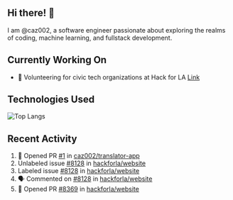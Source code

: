 ## Hi there! 👋

I am @caz002, a software engineer passionate about exploring the realms of coding, machine learning, and fullstack development. 

## Currently Working On
- 🤝 Volunteering for civic tech organizations at Hack for LA [Link](https://github.com/hackforla/website)

## Technologies Used
![Top Langs](https://github-readme-stats.vercel.app/api/top-langs/?username=caz002&layout=compact)

## Recent Activity
<!--START_SECTION:activity-->
1. 💪 Opened PR [#1](undefined) in [caz002/translator-app](https://github.com/caz002/translator-app)
2.  Unlabeled issue [#8128](https://github.com/hackforla/website/issues/8128) in [hackforla/website](https://github.com/hackforla/website)
3.  Labeled issue [#8128](https://github.com/hackforla/website/issues/8128) in [hackforla/website](https://github.com/hackforla/website)
4. 🗣 Commented on [#8128](https://github.com/hackforla/website/issues/8128#issuecomment-3393608393) in [hackforla/website](https://github.com/hackforla/website)
5. 💪 Opened PR [#8369](undefined) in [hackforla/website](https://github.com/hackforla/website)
<!--END_SECTION:activity-->
